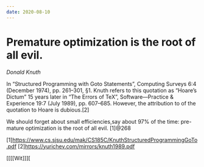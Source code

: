 ```yaml
---
date: 2020-08-10
---
```


# Premature optimization is the root of all evil.

*Donald Knuth*


In “Structured Programming with Goto Statements”, Computing Surveys 6:4 (December 1974), pp. 261–301, §1. Knuth refers to this quotation as “Hoare’s Dictum” 15 years later in “The Errors of TeX”, Software—Practice & Experience 19:7 (July 1989), pp. 607–685. However, the attribution to of the quotation to Hoare is dubious.[2]

We should forget about small efficiencies,say about 97% of the time: pre-mature optimization is the root of all evil. [1]@268

[1]https://www.cs.sjsu.edu/mak/CS185C/KnuthStructuredProgrammingGoTo.pdf 
[2]https://yurichev.com/mirrors/knuth1989.pdf

[[[[Wit]]][

